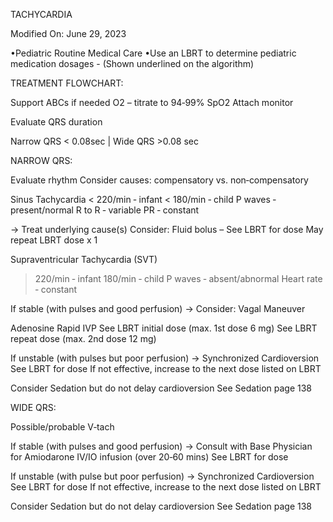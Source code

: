 TACHYCARDIA

Modified On: June 29, 2023

•Pediatric Routine Medical Care
•Use an LBRT to determine pediatric medication dosages - (Shown underlined on the algorithm)

TREATMENT FLOWCHART:

Support ABCs if needed
O2 – titrate to 94‐99% SpO2
Attach monitor

Evaluate QRS duration

Narrow QRS < 0.08sec | Wide QRS >0.08 sec

NARROW QRS:

Evaluate rhythm
Consider causes: compensatory vs. non‐compensatory

Sinus Tachycardia
< 220/min ‐ infant
< 180/min ‐ child
P waves ‐ present/normal
R to R ‐ variable
PR ‐ constant

→ Treat underlying cause(s)
   Consider: Fluid bolus – See LBRT for dose
   May repeat LBRT dose x 1

Supraventricular Tachycardia (SVT)
> 220/min ‐ infant
> 180/min ‐ child
P waves ‐ absent/abnormal
Heart rate ‐ constant

If stable (with pulses and good perfusion)
→ Consider: Vagal Maneuver
   
   Adenosine Rapid IVP
   See LBRT initial dose (max. 1st dose 6 mg)
   See LBRT repeat dose (max. 2nd dose 12 mg)

If unstable (with pulses but poor perfusion)
→ Synchronized Cardioversion
   See LBRT for dose
   If not effective, increase to the next dose listed on LBRT
   
   Consider Sedation but do not delay cardioversion
   See Sedation page 138

WIDE QRS:

Possible/probable V‐tach

If stable (with pulses and good perfusion)
→ Consult with Base Physician for
   Amiodarone IV/IO infusion (over 20‐60 mins)
   See LBRT for dose

If unstable (with pulse but poor perfusion)
→ Synchronized Cardioversion
   See LBRT for dose
   If not effective, increase to the next dose listed on LBRT
   
   Consider Sedation but do not delay cardioversion
   See Sedation page 138





